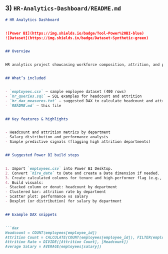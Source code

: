 ## 3) `HR-Analytics-Dashboard/README.md`


```markdown
# HR Analytics Dashboard


![Power BI](https://img.shields.io/badge/Tool-Power%20BI-blue)
![Dataset](https://img.shields.io/badge/Dataset-Synthetic-green)


## Overview


HR analytics project showcasing workforce composition, attrition, and performance. This dashboard is ideal for demonstrating the ability to uncover people insights and support HR / People Ops decisions.


## What’s included


- `employees.csv` — sample employee dataset (400 rows)
- `hr_queries.sql` — SQL examples for headcount and attrition
- `hr_dax_measures.txt` — suggested DAX to calculate headcount and attrition rate
- `README.md` — this file


## Key features & highlights


- Headcount and attrition metrics by department
- Salary distribution and performance analysis
- Simple predictive signals (flagging high attrition departments)


## Suggested Power BI build steps


1. Import `employees.csv` into Power BI Desktop.
2. Convert `hire_date` to Date and create a Date dimension if needed.
3. Create calculated columns for tenure and high-performer flag (e.g., performance_score >= 4.0).
4. Build visuals:
- Stacked column or donut: headcount by department
- Clustered bar: attrition rate by department
- Scatter plot: performance vs salary
- Boxplot (or distribution) for salary by department


## Example DAX snippets


```dax
Headcount = COUNT(employees[employee_id])
Attrition Count = CALCULATE(COUNT(employees[employee_id]), FILTER(employees, employees[attrition] = 1))
Attrition Rate = DIVIDE([Attrition Count], [Headcount])
Average Salary = AVERAGE(employees[salary])
